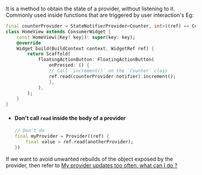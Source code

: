 It is a method to obtain the state of a provider, without listening to it. Commonly used inside functions that are triggered by user interaction's
Eg:
```dart
final counterProvider = StateNotifierProvider<Counter, int>((ref) => Counter(ref));
class HomeView extends ConsumerWidget {
	const HomeView({Key? key}): super(key: key);
	@override
	Widget build(BuildContext context, WidgetRef ref) {
		return Scaffold(
			floatingActionButton: FloatingActionButton(
				onPressed: () {
				// Call `increment()` on the `Counter` class      
				ref.read(counterProvider.notifier).increment();
				},
			),
		);
	}
}
```

* #### Don't call `read` inside the body of a provider
	```dart
	// Don't do
	final myProvider = Provider((ref) {
		final value = ref.read(anotherProvider);
	})
	```
If we want to avoid unwanted rebuilds of the object exposed by the provider, then refer to [My provider updates too often, what can I do ?](https://riverpod.dev/docs/concepts/combining_providers#my-provider-updates-too-often-what-can-i-do)